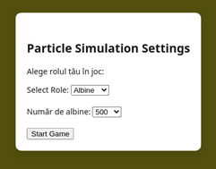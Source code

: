 <!DOCTYPE html>
<html lang="en">
<head>
    <meta charset="UTF-8">
    <meta name="viewport" content="width=device-width, initial-scale=1.0">
    <title>Particle Simulation</title>
    <style>
        body, html {
            height: 100%;
            margin: 0;
            padding: 0;
            font-family: 'Segoe UI', Tahoma, Geneva, Verdana, sans-serif;
            background-color: #53500d;
            display: flex;
            justify-content: center;
            align-items: center;
            overflow: hidden;
        }
        canvas {
            position: fixed;
            top: 0;
            left: 0;
            width: 100%;
            height: 100%;
            pointer-events: none;
            z-index: 1;
        }
        #menu {
            position: fixed;
            top: 20%;
            left: 50%;
            transform: translate(-50%, -20%);
            background-color: #fff;
            padding: 20px;
            border-radius: 10px;
            box-shadow: 0 4px 16px rgba(0, 0, 0, 0.15);
            z-index: 2;
        }
        #hud {
            position: fixed;
            top: 10px;
            left: 10px;
            background-color: rgba(255, 255, 255, 0.8);
            padding: 10px;
            border-radius: 5px;
            font-size: 14px;
            z-index: 1;
        }
        #restartButton {
            position: fixed;
            top: 10px;
            right: 10px;
            background-color: #a1887f;
            color: #ffffff;
            border: none;
            border-radius: 5px;
            padding: 10px;
            cursor: pointer;
            z-index: 2;
        }
        #freezeButton {
            position: fixed;
            bottom: 10px;
            right: 10px;
            background-color: #4caf50;
            color: #ffffff;
            border: none;
            border-radius: 5px;
            padding: 10px;
            cursor: pointer;
            z-index: 2;
            display: none;
        }
    </style>
</head>
<body>

<div id="menu">
    <h2>Particle Simulation Settings</h2>
    <p>Alege rolul tău în joc:</p>
    <label for="role">Select Role:</label>
    <select id="role">
        <option value="bees">Albine</option>
        <option value="wasps">Bondari</option>
    </select>
    <br><br>
    <label for="numParticles">Număr de albine:</label>
    <select id="numParticles">
        <option value="500">500</option>
        <option value="2000">2000</option>
        <option value="5000">5000</option>
    </select>
    <br><br>
    <button onclick="startGame()">Start Game</button>
</div>

<div id="hud" style="display:none">
    <p>Scor Albine: <span id="preyScore">0</span></p>
    <p>Scor Prădători: <span id="predatorScore">0</span></p>
    <p>Număr Prădători: <span id="numPredators">3</span></p>
    <div id="colorScores"></div>
    <div id="goalRanking"></div>
</div>

<button id="restartButton" style="display:none" onclick="restartGame()">Restart Game</button>
<button id="freezeButton" onclick="freezeBlackParticles()">Freeze Predators</button>

<canvas id="particleCanvas"></canvas>

<script>
    let mouse = {
        x: null,
        y: null
    };

    let role = "bees"; // Default role

    window.addEventListener('mousemove', function (event) {
        mouse.x = event.clientX;
        mouse.y = event.clientY;
    });

    window.addEventListener('touchmove', function (event) {
        if (event.touches && event.touches.length > 0) {
            mouse.x = event.touches[0].clientX;
            mouse.y = event.touches[0].clientY;
        }
    });

    const canvas = document.getElementById('particleCanvas');
    const ctx = canvas.getContext('2d');
    let particlesArray = [];
    let blackParticles = [];
    let controlledBlackParticle;
    let goldenCircle;
    let hive;
    let preyScore = 0;
    let predatorScore = 0;
    let freezeActive = false;
    let freezeEnergy = 0;
    let gameOver = false;

    const particleColors = [
        { name: 'Roșu', rgba: 'rgba(255, 0, 0, 0.5)' },
        { name: 'Verde', rgba: 'rgba(0, 128, 0, 0.5)' },
        { name: 'Albastru', rgba: 'rgba(0, 0, 255, 0.5)' },
        { name: 'Portocaliu', rgba: 'rgba(255, 165, 0, 0.5)' },
        { name: 'Mov', rgba: 'rgba(128, 0, 128, 0.5)' },
        { name: 'Cyan', rgba: 'rgba(0, 255, 255, 0.5)' }
    ];

    class Hive {
        constructor(x, y, size) {
            this.x = x;
            this.y = y;
            this.size = size;
        }

        draw() {
            ctx.beginPath();
            for (let i = 0; i < 6; i++) {
                const angle = (Math.PI / 3) * i;
                const x = this.x + this.size * Math.cos(angle);
                const y = this.y + this.size * Math.sin(angle);
                if (i === 0) {
                    ctx.moveTo(x, y);
                } else {
                    ctx.lineTo(x, y);
                }
            }
            ctx.closePath();
            ctx.fillStyle = 'yellow';
            ctx.fill();
        }

        relocate() {
            this.x = Math.random() * (canvas.width - this.size * 2) + this.size;
            this.y = Math.random() * (canvas.height - this.size * 2) + this.size;
        }
    }

    class GoldenCircle {
        constructor(x, y, radius) {
            this.x = x;
            this.y = y;
            this.radius = radius;
        }

        draw() {
            ctx.beginPath();
            ctx.arc(this.x, this.y, this.radius, 0, Math.PI * 2, false);
            ctx.fillStyle = 'gold';
            ctx.fill();
        }
    }

    class BlackParticle {
        constructor(x, y, size) {
            this.x = x;
            this.y = y;
            this.size = size;
            this.speed = 1.5;
            this.frozen = false;
            this.controlled = false;
        }

        draw() {
            ctx.beginPath();
            ctx.arc(this.x, this.y, this.size, 0, Math.PI * 2, false);
            ctx.fillStyle = this.frozen ? 'gray' : (this.controlled ? 'blue' : 'black');
            ctx.fill();
        }

        update() {
            if (this.frozen || gameOver) return;

            if (this.controlled) {
                const dx = mouse.x - this.x;
                const dy = mouse.y - this.y;
                const distance = Math.sqrt(dx * dx + dy * dy);
                if (distance > 1) {
                    this.x += (dx / distance) * this.speed;
                    this.y += (dy / distance) * this.speed;
                }

                // Check collision with honey particles
                particlesArray.forEach(particle => {
                    if (particle.hasHoney) {
                        const dx = particle.x - this.x;
                        const dy = particle.y - this.y;
                        const distance = Math.sqrt(dx * dx + dy * dy);
                        if (distance < this.size) {
                            const index = particlesArray.indexOf(particle);
                            if (index > -1) {
                                particlesArray.splice(index, 1);
                                predatorScore++;
                                document.getElementById('predatorScore').textContent = predatorScore;
                                checkGameOver();
                            }
                        }
                    }
                });
            } else {
                let closestParticle = null;
                let minDistance = Infinity;

                particlesArray.forEach(particle => {
                    if (particle.hasHoney) {
                        const dx = particle.x - this.x;
                        const dy = particle.y - this.y;
                        const distance = Math.sqrt(dx * dx + dy * dy);

                        if (distance < minDistance) {
                            minDistance = distance;
                            closestParticle = particle;
                        }
                    }
                });

                if (closestParticle) {
                    const dx = closestParticle.x - this.x;
                    const dy = closestParticle.y - this.y;
                    const distance = Math.sqrt(dx * dx + dy * dy);

                    if (distance < this.size) {
                        const index = particlesArray.indexOf(closestParticle);
                        if (index > -1) {
                            particlesArray.splice(index, 1);
                            predatorScore++;
                            document.getElementById('predatorScore').textContent = predatorScore;
                            checkGameOver();
                        }
                    } else {
                        this.x += (dx / distance) * this.speed;
                        this.y += (dy / distance) * this.speed;
                    }
                }
            }

            this.draw();
        }
    }

    class Particle {
        constructor(x, y, directionX, directionY, size, color) {
            this.x = x;
            this.y = y;
            this.directionX = directionX;
            this.directionY = directionY;
            this.size = size;
            this.color = color;
            this.originalColor = color.rgba;
            this.hasHoney = false;
        }

        draw() {
            ctx.beginPath();
            ctx.arc(this.x, this.y, this.size, 0, Math.PI * 2, false);
            ctx.fillStyle = this.hasHoney ? 'gold' : this.originalColor;
            ctx.fill();
        }

        update() {
            if (!this.hasHoney) {
                const dx = goldenCircle.x - this.x;
                const dy = goldenCircle.y - this.y;
                const distance = Math.sqrt(dx * dx + dy * dy);

                if (distance < goldenCircle.radius) {
                    this.hasHoney = true;
                }
            } else {
                if (role === "bees") {
                    const dx = mouse.x - this.x;
                    const dy = mouse.y - this.y;
                    const distance = Math.sqrt(dx * dx + dy * dy);

                    if (distance > 1) {
                        this.x += (dx / distance) * 2;
                        this.y += (dy / distance) * 2;
                    }
                } else {
                    const dx = hive.x - this.x;
                    const dy = hive.y - this.y;
                    const distance = Math.sqrt(dx * dx + dy * dy);

                    if (distance > 1) {
                        this.x += (dx / distance) * 1.5;
                        this.y += (dy / distance) * 1.5;
                    }
                }

                if (Math.sqrt((this.x - hive.x) ** 2 + (this.y - hive.y) ** 2) < hive.size) {
                    this.hasHoney = false;
                    preyScore++;
                    document.getElementById('preyScore').textContent = preyScore;
                    freezeEnergy += 10;

                    if (preyScore % 100 === 0) {
                        hive.relocate();
                    }
                    if (freezeEnergy >= 1000) {
                        document.getElementById('freezeButton').style.display = 'block';
                    }
                    checkGameOver();
                }
            }

            this.x += this.directionX;
            this.y += this.directionY;

            if (this.x + this.size > canvas.width || this.x - this.size < 0) {
                this.directionX = -this.directionX;
            }
            if (this.y + this.size > canvas.height || this.y - this.size < 0) {
                this.directionY = -this.directionY;
            }

            this.draw();
        }
    }

    function checkGameOver() {
        if (preyScore >= 4500) {
            alert('Game Over! Bees Win!');
            gameOver = true;
        } else if (predatorScore >= 4500) {
            alert('Game Over! Predators Win!');
            gameOver = true;
        }
    }

    function freezeBlackParticles() {
        if (freezeActive || freezeEnergy < 1000) return;

        freezeActive = true;
        freezeEnergy = 0;
        document.getElementById('freezeButton').style.display = 'none';

        blackParticles.forEach(particle => particle.frozen = true);
        setTimeout(() => {
            blackParticles.forEach(particle => particle.frozen = false);
            freezeActive = false;
        }, 5000);
    }

    function init() {
        particlesArray = [];
        blackParticles = [];

        const numParticles = parseInt(document.getElementById('numParticles').value) || 500;
        for (let i = 0; i < numParticles; i++) {
            const size = Math.random() * 3 + 1;
            const x = Math.random() * (canvas.width - size * 2);
            const y = Math.random() * (canvas.height - size * 2);
            const directionX = (Math.random() - 0.5) * 2;
            const directionY = (Math.random() - 0.5) * 2;
            const color = particleColors[Math.floor(Math.random() * particleColors.length)];
            particlesArray.push(new Particle(x, y, directionX, directionY, size, color));
        }

        for (let i = 0; i < 3; i++) {
            const size = 10;
            const x = Math.random() * (canvas.width - size * 2) + size;
            const y = Math.random() * (canvas.height - size * 2) + size;
            const blackParticle = new BlackParticle(x, y, size);
            if (role === "wasps" && i === 0) {
                blackParticle.controlled = true;
                controlledBlackParticle = blackParticle;
            }
            blackParticles.push(blackParticle);
        }

        goldenCircle = new GoldenCircle(canvas.width / 2, canvas.height / 2, 100);

        hive = new Hive(canvas.width / 2, canvas.height / 2 + 200, 40);
    }

    function animate() {
        if (gameOver) return;

        ctx.clearRect(0, 0, canvas.width, canvas.height);
        goldenCircle.draw();
        hive.draw();
        blackParticles.forEach(blackParticle => blackParticle.update());
        particlesArray.forEach(particle => particle.update());
        requestAnimationFrame(animate);
    }

    function startGame() {
        role = document.getElementById('role').value;
        document.getElementById('menu').style.display = 'none';
        document.getElementById('hud').style.display = 'block';
        canvas.width = window.innerWidth;
        canvas.height = window.innerHeight;
        init();
        animate();
    }

    window.addEventListener('resize', function() {
        canvas.width = window.innerWidth;
        canvas.height = window.innerHeight;
    });

    canvas.width = window.innerWidth;
    canvas.height = window.innerHeight;
</script>

</body>
</html>
